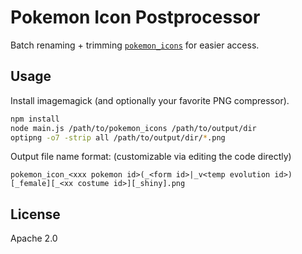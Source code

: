 # Pokemon Icon Postprocessor

Batch renaming + trimming [`pokemon_icons`](https://github.com/ZeChrales/PogoAssets/tree/master/pokemon_icons) for easier access.

## Usage

Install imagemagick (and optionally your favorite PNG compressor).

```sh
npm install
node main.js /path/to/pokemon_icons /path/to/output/dir
optipng -o7 -strip all /path/to/output/dir/*.png
```

Output file name format: (customizable via editing the code directly)

```
pokemon_icon_<xxx pokemon id>(_<form id>|_v<temp evolution id>)[_female][_<xx costume id>][_shiny].png
```

## License

Apache 2.0
